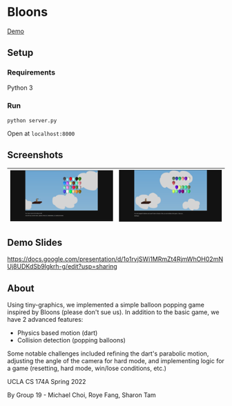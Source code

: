 # Bloons
[Demo](royefang.github.io/bloons)

## Setup

### Requirements

Python 3

### Run

```
python server.py
```

Open at `localhost:8000`

## Screenshots
![start](./assets/start.PNG) | ![lose](./assets/lose.PNG)
|:---:|:---:|

## Demo Slides
https://docs.google.com/presentation/d/1o1rvjSWi1MRmZt4RjmWhOH02mNUj8UDKdSb9lgkrh-g/edit?usp=sharing

## About

Using tiny-graphics, we implemented
a simple balloon popping game inspired by Bloons (please don't sue us). In addition to the basic
game, we have 2 advanced features:

* Physics based motion (dart)
* Collision detection (popping balloons)

Some notable challenges included refining the dart's parabolic motion, adjusting the angle of the camera
for hard mode, and implementing logic for a game (resetting, hard mode, win/lose conditions, etc.)</br>

UCLA CS 174A Spring 2022</br>

By Group 19 - Michael Choi, Roye Fang, Sharon Tam
